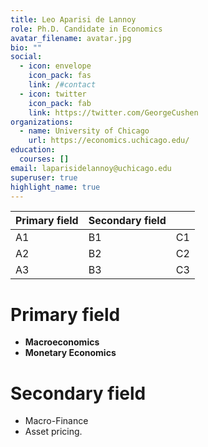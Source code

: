 ```yaml
---
title: Leo Aparisi de Lannoy
role: Ph.D. Candidate in Economics
avatar_filename: avatar.jpg
bio: ""
social:
  - icon: envelope
    icon_pack: fas
    link: /#contact
  - icon: twitter
    icon_pack: fab
    link: https://twitter.com/GeorgeCushen
organizations:
  - name: University of Chicago
    url: https://economics.uchicago.edu/
education:
  courses: []
email: laparisidelannoy@uchicago.edu
superuser: true
highlight_name: true
---
```


| Primary field | Secondary field |    |
| ------------- | --------------- | -- |
| A1            | B1              | C1 |
| A2            | B2              | C2 |
| A3            | B3              | C3 |
# Primary field

- **Macroeconomics**
- **Monetary Economics**

# Secondary field

- Macro-Finance
- Asset pricing.
